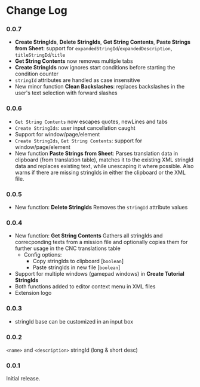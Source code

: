 # Change Log

### 0.0.7
* **Create StringIds**, **Delete StringIds**, **Get String Contents**, **Paste Strings from Sheet**: support for `expandedStringId`/`expandedDescription`, `titleStringId`/`title`
* **Get String Contents** now removes multiple tabs
* **Create StringIds** now ignores start conditions before starting the condition counter
* `stringId` attributes are handled as case insensitive
* New minor function **Clean Backslashes**: replaces backslashes in the user's text selection with forward slashes

### 0.0.6
* `Get String Contents` now escapes quotes, newLines and tabs
* `Create StringIds`: user input cancellation caught
* Support for window/page/element
* `Create StringIds`, `Get String Contents`: support for window/page/element
* New function **Paste Strings from Sheet**: Parses translation data in clipboard (from translation table), matches it to the existing XML stringId data and replaces existing text, while unescaping it where possible. Also warns if there are missing stringIds in either the clipboard or the XML file.

### 0.0.5
* New function: **Delete StringIds**
  Removes the `stringId` attribute values

### 0.0.4
* New function: **Get String Contents**
  Gathers all stringIds and correcponding texts from a mission file and optionally copies them for further usage in the CNC translations table
  * Config options:
    * Copy stringIds to clipboard [`boolean`]
    * Paste stringIds in new file [`boolean`]
* Support for multiple windows (gamepad windows) in **Create Tutorial StringIds**
* Both functions added to editor context menu in XML files
* Extension logo

### 0.0.3

* stringId base can be customized in an input box

### 0.0.2

`<name>` and `<description>` stringId (long & short desc)

### 0.0.1

Initial release.
